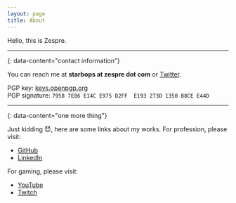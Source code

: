 ```yaml
---
layout: page
title: About
---
```

Hello, this is Zespre.

---
{: data-content="contact information"}

You can reach me at **starbops at zespre dot com** or [Twitter](https://twitter.com/starbops).

PGP key: [keys.openpgp.org](https://keys.openpgp.org/vks/v1/by-fingerprint/79587E86E14CE975D2FFE193273D1350B8CEE44D)  
PGP signature: `7958 7E86 E14C E975 D2FF  E193 273D 1350 B8CE E44D`

---
{: data-content="one more thing"}

Just kidding :smiling_imp:, here are some links about my works. For profession, please visit:

- [GitHub](https://github.com/starbops)
- [LinkedIn](https://www.linkedin.com/in/starbops)

For gaming, please visit:

- [YouTube](https://www.youtube.com/channel/UCVIPbYP853Uz7EgmANh85MQ)
- [Twitch](https://www.twitch.tv/starbops)

